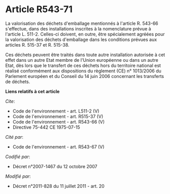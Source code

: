 # Article R543-71

La valorisation des déchets d'emballage mentionnés à l'article R. 543-66 s'effectue, dans des installations inscrites à la
nomenclature prévue à l'article L. 511-2. Celles-ci doivent, en outre, être spécialement agréées pour la valorisation des
déchets d'emballage dans les conditions prévues aux articles R. 515-37 et R. 515-38. 

Ces déchets peuvent être traités dans toute autre installation autorisée à cet effet dans un autre Etat membre de l'Union
européenne ou dans un autre Etat, dès lors que le transfert de ces déchets hors du territoire national est réalisé
conformément aux dispositions du règlement (CE) n° 1013/2006 du Parlement européen et du Conseil du 14 juin 2006 concernant
les transferts de déchets.

**Liens relatifs à cet article**

_Cite_:

  - Code de l'environnement - art. L511-2 (V)
  - Code de l'environnement - art. R515-37 (V)
  - Code de l'environnement - art. R543-66 (V)
  - Directive 75-442 CE 1975-07-15

_Cité par_:

  - Code de l'environnement - art. R543-67 (V)

_Codifié par_:

  - Décret n°2007-1467 du 12 octobre 2007

_Modifié par_:

  - Décret n°2011-828 du 11 juillet 2011 - art. 20
